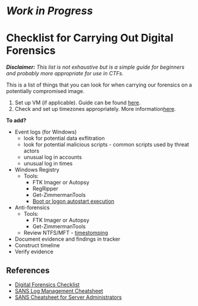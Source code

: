 # **_Work in Progress_**

# Checklist for Carrying Out Digital Forensics

<em>**Disclaimer:** This list is not exhaustive but is a simple guide for beginners and probably more appropriate for use in CTFs.</em>

This is a list of things that you can look for when carrying our forensics on a potentially compromised image.

1. Set up VM (if applicable). Guide can be found [here](https://github.com/dbak5/BeginnerCybersecurityGuides/blob/main/VirtualMachineSetUp.md).
2. Check and set up timezones appropriately. More information[here](https://github.com/dbak5/BeginnerCybersecurityGuides/blob/main/TimeZones.md).

**To add?**

- Event logs (for Windows)
  - look for potential data exflitration
  - look for potential malicious scripts - common scripts used by threat actors
  - unusual log in accounts
  - unusual log in times
- Windows Registry
  - Tools:
    - FTK Imager or Autopsy
    - RegRipper
    - Get-ZimmermanTools
    - [Boot or logon autostart execution](https://attack.mitre.org/techniques/T1547/001/)
- Anti-forensics
  - Tools:
    - FTK Imager or Autopsy
    - Get-ZimmermanTools
  - Review NTFS/MFT - [timestomping](https://attack.mitre.org/techniques/T1070/006/)
- Document evidence and findings in tracker
- Construct timeline
- Verify evidence

## References

- [Digital Forensics Checklist](https://hackforlab.com/digital-forensic-checklist/)
- [SANS Log Management Cheatsheet](https://www.sans.org/brochure/course/log-management-in-depth/6?msc=Cheat+Sheet+Blog)
- [SANS Cheatsheet for Server Administrators](https://zeltser.com/media/docs/security-incident-survey-cheat-sheet.pdf?msc=Cheat+Sheet+Blog)
